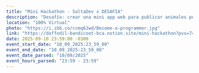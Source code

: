 ```yaml
---
title: "Mini Hackathon - SaltaDev x DESAFIA"
description: "Desafío: crear una mini app web para publicar animales perdidos/encontrados durante la Procesión del Milagro."
location: "100% Virtual"
photo: "https://i.ibb.co/ccmq6Jwd/Become-a-programmer.jpg"
link: "https://daffodil-bandicoot-bca.notion.site/mini-hackathon?pvs=74"
date: 2025-09-10 23:59:00 -0300
event_start_date: "10_09_2025:23_59_00"
event_end_date: "10_09_2025:23_59_00"
event_date_parsed: "10/09/2025"
event_hours_parsed: "23:59 - 23:59"
---
```

